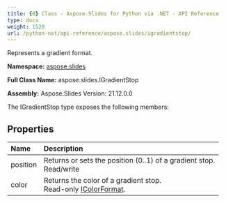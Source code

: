 ```yaml
---
title: {0} Class - Aspose.Slides for Python via .NET - API Reference
type: docs
weight: 1520
url: /python-net/api-reference/aspose.slides/igradientstop/
---
```


Represents a gradient format.

**Namespace:** [aspose.slides](/python-net/api-reference/aspose.slides/)

**Full Class Name:** aspose.slides.IGradientStop

**Assembly:**  Aspose.Slides Version: 21.12.0.0

The IGradientStop type exposes the following members:
## **Properties**
|**Name**|**Description**|
| :- | :- |
|position|Returns or sets the position (0..1) of a gradient stop.<br/>            Read/write|
|color|Returns the color of a gradient stop.<br/>            Read-only [IColorFormat](/python-net/api-reference/aspose.slides/icolorformat/).|
